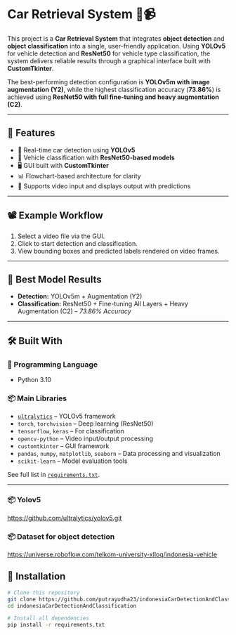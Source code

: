 # Car Retrieval System 🚗📹

This project is a **Car Retrieval System** that integrates **object detection** and **object classification** into a single, user-friendly application. Using **YOLOv5** for vehicle detection and **ResNet50** for vehicle type classification, the system delivers reliable results through a graphical interface built with **CustomTkinter**.

The best-performing detection configuration is **YOLOv5m with image augmentation (Y2)**, while the highest classification accuracy (**73.86%**) is achieved using **ResNet50 with full fine-tuning and heavy augmentation (C2)**.

---

## 🔧 Features
- 🎯 Real-time car detection using **YOLOv5**
- 🚙 Vehicle classification with **ResNet50-based models**
- 🖥 GUI built with **CustomTkinter**
- 📊 Flowchart-based architecture for clarity
- 🎥 Supports video input and displays output with predictions

---

## 📽 Example Workflow
1. Select a video file via the GUI.
2. Click to start detection and classification.
3. View bounding boxes and predicted labels rendered on video frames.

---

## 🧠 Best Model Results
- **Detection:** YOLOv5m + Augmentation (Y2)  
- **Classification:** ResNet50 + Fine-tuning All Layers + Heavy Augmentation (C2) – *73.86% Accuracy*

---

## 🛠 Built With

### 🐍 Programming Language
- Python 3.10

### 📦 Main Libraries
- [`ultralytics`](https://pypi.org/project/ultralytics/) – YOLOv5 framework
- `torch`, `torchvision` – Deep learning (ResNet50)
- `tensorflow`, `keras` – For classification
- `opencv-python` – Video input/output processing
- `customtkinter` – GUI framework
- `pandas`, `numpy`, `matplotlib`, `seaborn` – Data processing and visualization
- `scikit-learn` – Model evaluation tools

See full list in [`requirements.txt`](./requirements.txt).

---
### 📦 Yolov5
https://github.com/ultralytics/yolov5.git

### 📦 Dataset for object detection
https://universe.roboflow.com/telkom-university-xlloq/indonesia-vehicle

## 🚀 Installation

```bash
# Clone this repository
git clone https://github.com/putrayudha23/indonesiaCarDetectionAndClassification.git
cd indonesiaCarDetectionAndClassification

# Install all dependencies
pip install -r requirements.txt

